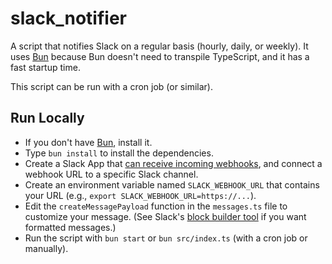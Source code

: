 # slack_notifier

A script that notifies Slack on a regular basis (hourly, daily, or weekly). It uses [Bun](https://bun.sh/) because Bun doesn't need to transpile TypeScript, and it has a fast startup time.

This script can be run with a cron job (or similar).

## Run Locally

- If you don't have [Bun](https://bun.sh/), install it.
- Type `bun install` to install the dependencies.
- Create a Slack App that [can receive incoming webhooks](https://api.slack.com/messaging/webhooks), and connect a webhook URL to a specific Slack channel.
- Create an environment variable named `SLACK_WEBHOOK_URL` that contains your URL (e.g., `export SLACK_WEBHOOK_URL=https://...`).
- Edit the `createMessagePayload` function in the `messages.ts` file to customize your message. (See Slack's [block builder tool](https://app.slack.com/block-kit-builder/T02GADJQX) if you want formatted messages.)
- Run the script with `bun start` or `bun src/index.ts` (with a cron job or manually).
